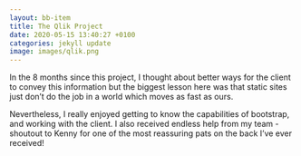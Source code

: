 ```yaml
---
layout: bb-item
title: The Qlik Project
date: 2020-05-15 13:40:27 +0100
categories: jekyll update
image: images/qlik.png
---
```

In the 8 months since this project, I thought about better ways for the client to convey this information but the biggest lesson here was that static sites just don’t do the job in a world which moves as fast as ours.  

Nevertheless, I really enjoyed getting to know the capabilities of bootstrap, and working with the client. I also received endless help from my team - shoutout to Kenny for one of the most reassuring pats on the back I’ve ever received!

